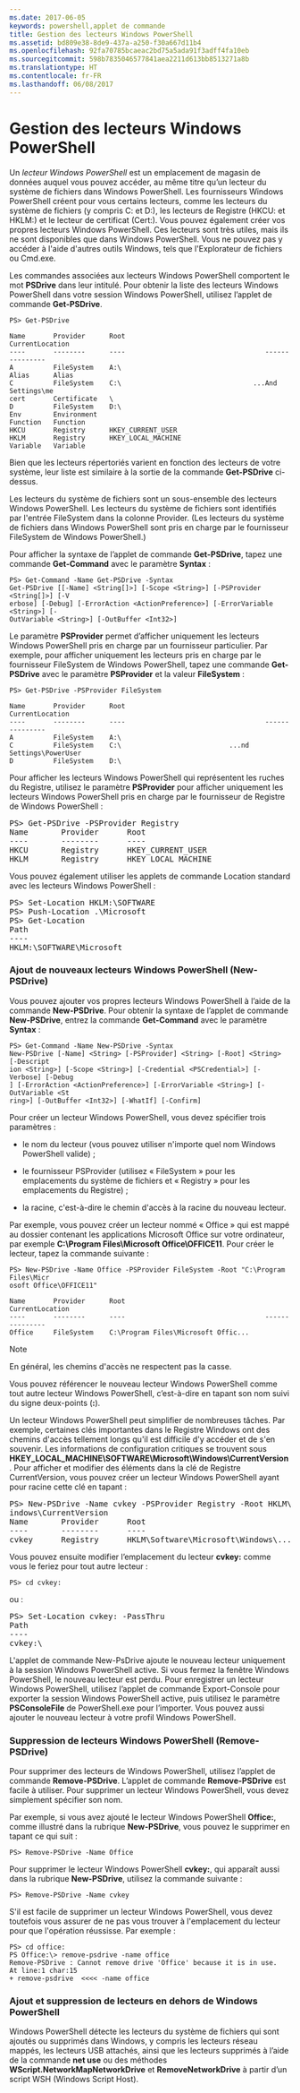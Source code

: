 ```yaml
---
ms.date: 2017-06-05
keywords: powershell,applet de commande
title: Gestion des lecteurs Windows PowerShell
ms.assetid: bd809e38-8de9-437a-a250-f30a667d11b4
ms.openlocfilehash: 92fa70785bcaeac2bd75a5ada91f3adff4fa10eb
ms.sourcegitcommit: 598b7835046577841aea2211d613bb8513271a8b
ms.translationtype: HT
ms.contentlocale: fr-FR
ms.lasthandoff: 06/08/2017
---
```

# <a name="managing-windows-powershell-drives"></a>Gestion des lecteurs Windows PowerShell
Un *lecteur Windows PowerShell* est un emplacement de magasin de données auquel vous pouvez accéder, au même titre qu’un lecteur du système de fichiers dans Windows PowerShell. Les fournisseurs Windows PowerShell créent pour vous certains lecteurs, comme les lecteurs du système de fichiers (y compris C: et D:), les lecteurs de Registre (HKCU: et HKLM:) et le lecteur de certificat (Cert:). Vous pouvez également créer vos propres lecteurs Windows PowerShell. Ces lecteurs sont très utiles, mais ils ne sont disponibles que dans Windows PowerShell. Vous ne pouvez pas y accéder à l'aide d'autres outils Windows, tels que l'Explorateur de fichiers ou Cmd.exe.

Les commandes associées aux lecteurs Windows PowerShell comportent le mot **PSDrive** dans leur intitulé. Pour obtenir la liste des lecteurs Windows PowerShell dans votre session Windows PowerShell, utilisez l’applet de commande **Get-PSDrive**.

```
PS> Get-PSDrive

Name       Provider      Root                                   CurrentLocation
----       --------      ----                                   ---------------
A          FileSystem    A:\
Alias      Alias
C          FileSystem    C:\                                 ...And Settings\me
cert       Certificate   \
D          FileSystem    D:\
Env        Environment
Function   Function
HKCU       Registry      HKEY_CURRENT_USER
HKLM       Registry      HKEY_LOCAL_MACHINE
Variable   Variable
```

Bien que les lecteurs répertoriés varient en fonction des lecteurs de votre système, leur liste est similaire à la sortie de la commande **Get-PSDrive** ci-dessus.

Les lecteurs du système de fichiers sont un sous-ensemble des lecteurs Windows PowerShell. Les lecteurs du système de fichiers sont identifiés par l'entrée FileSystem dans la colonne Provider. (Les lecteurs du système de fichiers dans Windows PowerShell sont pris en charge par le fournisseur FileSystem de Windows PowerShell.)

Pour afficher la syntaxe de l’applet de commande **Get-PSDrive**, tapez une commande **Get-Command** avec le paramètre **Syntax** :

```
PS> Get-Command -Name Get-PSDrive -Syntax
Get-PSDrive [[-Name] <String[]>] [-Scope <String>] [-PSProvider <String[]>] [-V
erbose] [-Debug] [-ErrorAction <ActionPreference>] [-ErrorVariable <String>] [-
OutVariable <String>] [-OutBuffer <Int32>]
```

Le paramètre **PSProvider** permet d’afficher uniquement les lecteurs Windows PowerShell pris en charge par un fournisseur particulier. Par exemple, pour afficher uniquement les lecteurs pris en charge par le fournisseur FileSystem de Windows PowerShell, tapez une commande **Get-PSDrive** avec le paramètre **PSProvider** et la valeur **FileSystem** :

```
PS> Get-PSDrive -PSProvider FileSystem

Name       Provider      Root                                   CurrentLocation
----       --------      ----                                   ---------------
A          FileSystem    A:\
C          FileSystem    C:\                           ...nd Settings\PowerUser
D          FileSystem    D:\
```

Pour afficher les lecteurs Windows PowerShell qui représentent les ruches du Registre, utilisez le paramètre **PSProvider** pour afficher uniquement les lecteurs Windows PowerShell pris en charge par le fournisseur de Registre de Windows PowerShell :

<pre>PS> Get-PSDrive -PSProvider Registry
Name       Provider      Root                                   CurrentLocation
----       --------      ----                                   ---------------
HKCU       Registry      HKEY_CURRENT_USER
HKLM       Registry      HKEY_LOCAL_MACHINE</pre>

Vous pouvez également utiliser les applets de commande Location standard avec les lecteurs Windows PowerShell :

<pre>PS> Set-Location HKLM:\SOFTWARE
PS> Push-Location .\Microsoft
PS> Get-Location
Path
----
HKLM:\SOFTWARE\Microsoft</pre>

### <a name="adding-new-windows-powershell-drives-new-psdrive"></a>Ajout de nouveaux lecteurs Windows PowerShell (New-PSDrive)
Vous pouvez ajouter vos propres lecteurs Windows PowerShell à l’aide de la commande **New-PSDrive**. Pour obtenir la syntaxe de l’applet de commande **New-PSDrive**, entrez la commande **Get-Command** avec le paramètre **Syntax** :

```
PS> Get-Command -Name New-PSDrive -Syntax
New-PSDrive [-Name] <String> [-PSProvider] <String> [-Root] <String> [-Descript
ion <String>] [-Scope <String>] [-Credential <PSCredential>] [-Verbose] [-Debug
] [-ErrorAction <ActionPreference>] [-ErrorVariable <String>] [-OutVariable <St
ring>] [-OutBuffer <Int32>] [-WhatIf] [-Confirm]
```

Pour créer un lecteur Windows PowerShell, vous devez spécifier trois paramètres :

-   le nom du lecteur (vous pouvez utiliser n'importe quel nom Windows PowerShell valide) ;

-   le fournisseur PSProvider (utilisez « FileSystem » pour les emplacements du système de fichiers et « Registry » pour les emplacements du Registre) ;

-   la racine, c'est-à-dire le chemin d'accès à la racine du nouveau lecteur.

Par exemple, vous pouvez créer un lecteur nommé « Office » qui est mappé au dossier contenant les applications Microsoft Office sur votre ordinateur, par exemple **C:\\Program Files\\Microsoft Office\\OFFICE11**. Pour créer le lecteur, tapez la commande suivante :

```
PS> New-PSDrive -Name Office -PSProvider FileSystem -Root "C:\Program Files\Micr
osoft Office\OFFICE11"

Name       Provider      Root                                   CurrentLocation
----       --------      ----                                   ---------------
Office     FileSystem    C:\Program Files\Microsoft Offic...
```

> [!NOTE]
> En général, les chemins d'accès ne respectent pas la casse.

Vous pouvez référencer le nouveau lecteur Windows PowerShell comme tout autre lecteur Windows PowerShell, c’est-à-dire en tapant son nom suivi du signe deux-points (**:**).

Un lecteur Windows PowerShell peut simplifier de nombreuses tâches. Par exemple, certaines clés importantes dans le Registre Windows ont des chemins d'accès tellement longs qu'il est difficile d'y accéder et de s'en souvenir. Les informations de configuration critiques se trouvent sous **HKEY_LOCAL_MACHINE\\SOFTWARE\\Microsoft\\Windows\\CurrentVersion**. Pour afficher et modifier des éléments dans la clé de Registre CurrentVersion, vous pouvez créer un lecteur Windows PowerShell ayant pour racine cette clé en tapant :

<pre>PS> New-PSDrive -Name cvkey -PSProvider Registry -Root HKLM\Software\Microsoft\W
indows\CurrentVersion
Name       Provider      Root                                   CurrentLocation
----       --------      ----                                   ---------------
cvkey      Registry      HKLM\Software\Microsoft\Windows\...</pre>

Vous pouvez ensuite modifier l’emplacement du lecteur **cvkey:** comme vous le feriez pour tout autre lecteur :

`PS> cd cvkey:`

ou :

<pre>PS> Set-Location cvkey: -PassThru
Path
----
cvkey:\</pre>

L'applet de commande New-PsDrive ajoute le nouveau lecteur uniquement à la session Windows PowerShell active. Si vous fermez la fenêtre Windows PowerShell, le nouveau lecteur est perdu. Pour enregistrer un lecteur Windows PowerShell, utilisez l’applet de commande Export-Console pour exporter la session Windows PowerShell active, puis utilisez le paramètre **PSConsoleFile** de PowerShell.exe pour l’importer. Vous pouvez aussi ajouter le nouveau lecteur à votre profil Windows PowerShell.

### <a name="deleting-windows-powershell-drives-remove-psdrive"></a>Suppression de lecteurs Windows PowerShell (Remove-PSDrive)
Pour supprimer des lecteurs de Windows PowerShell, utilisez l’applet de commande **Remove-PSDrive**. L’applet de commande **Remove-PSDrive** est facile à utiliser. Pour supprimer un lecteur Windows PowerShell, vous devez simplement spécifier son nom.

Par exemple, si vous avez ajouté le lecteur Windows PowerShell **Office:**, comme illustré dans la rubrique **New-PSDrive**, vous pouvez le supprimer en tapant ce qui suit :

```
PS> Remove-PSDrive -Name Office
```

Pour supprimer le lecteur Windows PowerShell **cvkey:**, qui apparaît aussi dans la rubrique **New-PSDrive**, utilisez la commande suivante :

```
PS> Remove-PSDrive -Name cvkey
```

S'il est facile de supprimer un lecteur Windows PowerShell, vous devez toutefois vous assurer de ne pas vous trouver à l'emplacement du lecteur pour que l'opération réussisse. Par exemple :

```
PS> cd office:
PS Office:\> remove-psdrive -name office
Remove-PSDrive : Cannot remove drive 'Office' because it is in use.
At line:1 char:15
+ remove-psdrive  <<<< -name office
```

### <a name="adding-and-removing-drives-outside-windows-powershell"></a>Ajout et suppression de lecteurs en dehors de Windows PowerShell
Windows PowerShell détecte les lecteurs du système de fichiers qui sont ajoutés ou supprimés dans Windows, y compris les lecteurs réseau mappés, les lecteurs USB attachés, ainsi que les lecteurs supprimés à l’aide de la commande **net use** ou des méthodes **WScript.NetworkMapNetworkDrive** et **RemoveNetworkDrive** à partir d’un script WSH (Windows Script Host).

